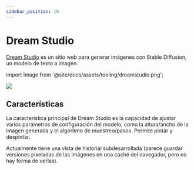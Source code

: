 ```yaml
---
sidebar_position: 19
---
```


# Dream Studio

[Dream Studio](https://beta.dreamstudio.ai/dream) es un sitio web para generar imágenes con Stable Diffusion, un modelo de texto a imagen.

import Image from '@site/docs/assets/tooling/dreamstudio.png';

<div style={{textAlign: 'center'}}>
  <img src={Image} style={{width: "750px"}} />
</div>

## Características

La característica principal de Dream Studio es la capacidad de ajustar varios parámetros de configuración del modelo, como la altura/ancho de la imagen generada y el algoritmo de muestreo/pasos. Permite pintar y despintar.

Actualmente tiene una vista de historial subdesarrollada (parece guardar versiones pixeladas de las imágenes en una caché del navegador, pero no hay forma de verlas).
